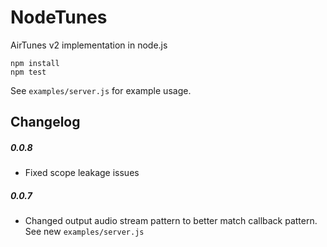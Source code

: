 NodeTunes
=========

AirTunes v2 implementation in node.js

```
npm install
npm test
```

See ```examples/server.js``` for example usage.

Changelog
---------

##### 0.0.8
- Fixed scope leakage issues

##### 0.0.7
- Changed output audio stream pattern to better match callback pattern. See new ```examples/server.js```

